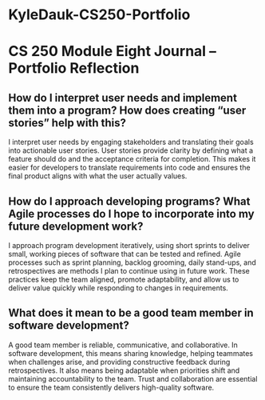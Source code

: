# KyleDauk-CS250-Portfolio
# CS 250 Module Eight Journal – Portfolio Reflection

## How do I interpret user needs and implement them into a program? How does creating “user stories” help with this?
I interpret user needs by engaging stakeholders and translating their goals into actionable user stories. User stories provide clarity by defining what a feature should do and the acceptance criteria for completion. This makes it easier for developers to translate requirements into code and ensures the final product aligns with what the user actually values.

## How do I approach developing programs? What Agile processes do I hope to incorporate into my future development work?
I approach program development iteratively, using short sprints to deliver small, working pieces of software that can be tested and refined. Agile processes such as sprint planning, backlog grooming, daily stand-ups, and retrospectives are methods I plan to continue using in future work. These practices keep the team aligned, promote adaptability, and allow us to deliver value quickly while responding to changes in requirements.

## What does it mean to be a good team member in software development?
A good team member is reliable, communicative, and collaborative. In software development, this means sharing knowledge, helping teammates when challenges arise, and providing constructive feedback during retrospectives. It also means being adaptable when priorities shift and maintaining accountability to the team. Trust and collaboration are essential to ensure the team consistently delivers high-quality software.
